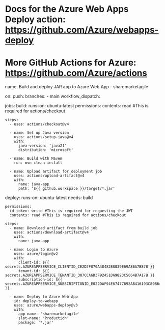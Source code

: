# Docs for the Azure Web Apps Deploy action: https://github.com/Azure/webapps-deploy
# More GitHub Actions for Azure: https://github.com/Azure/actions

name: Build and deploy JAR app to Azure Web App - sharemarketagile

on:
  push:
    branches:
      - main
  workflow_dispatch:

jobs:
  build:
    runs-on: ubuntu-latest
    permissions:
      contents: read #This is required for actions/checkout

    steps:
      - uses: actions/checkout@v4

      - name: Set up Java version
        uses: actions/setup-java@v4
        with:
          java-version: 'java21'
          distribution: 'microsoft'

      - name: Build with Maven
        run: mvn clean install

      - name: Upload artifact for deployment job
        uses: actions/upload-artifact@v4
        with:
          name: java-app
          path: '${{ github.workspace }}/target/*.jar'

  deploy:
    runs-on: ubuntu-latest
    needs: build
    
    permissions:
      id-token: write #This is required for requesting the JWT
      contents: read #This is required for actions/checkout
  
    steps:
      - name: Download artifact from build job
        uses: actions/download-artifact@v4
        with:
          name: java-app
      
      - name: Login to Azure
        uses: azure/login@v2
        with:
          client-id: ${{ secrets.AZUREAPPSERVICE_CLIENTID_CE2D2F870A48482B8039E69A86A7B87B }}
          tenant-id: ${{ secrets.AZUREAPPSERVICE_TENANTID_307CCA6D3F92451DA9823C5664B7A17B }}
          subscription-id: ${{ secrets.AZUREAPPSERVICE_SUBSCRIPTIONID_E022DAF94E67477698A8416193C89B64 }}

      - name: Deploy to Azure Web App
        id: deploy-to-webapp
        uses: azure/webapps-deploy@v3
        with:
          app-name: 'sharemarketagile'
          slot-name: 'Production'
          package: '*.jar'
